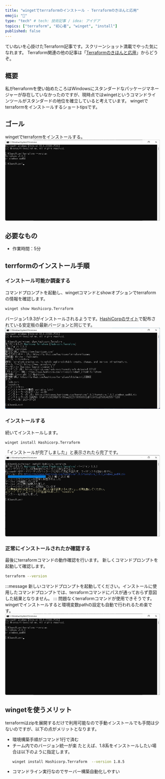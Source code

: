```yaml
---
title: "wingetでterraformのインストール - Terraformのきほんと応用"
emoji: "🛴"
type: "tech" # tech: 技術記事 / idea: アイデア
topics: ["terraform", "初心者", "winget", "install"]
published: false
---
```

ていねいを心掛けたTerraform記事です。スクリーンショット満載でやった気になれます。
Terraform関連の他の記事は「[Terraformのきほんと応用](https://zenn.dev/sway/articles/terraform_index_list)」からどうぞ。

## 概要
私がterraformを使い始めたころはWindowsにスタンダードなパッケージマネージャーが存在していなかったのですが、現時点ではwingetというコマンドラインツールがスタンダードの地位を確立していると考えています。
wingetでterraformをインストールするショートtipsです。

## ゴール
wingetでterraformをインストールする。
![image title](/images/terraform_tips_winget/terraform_tips_winget_goal.jpg)

## 必要なもの
- 作業時間：5分

## terrformのインストール手順

### インストール可能か調査する
コマンドプロンプトを起動し、wingetコマンドとshowオプションでterraformの情報を確認します。
```bash
winget show Hashicorp.Terraform
```
バージョン1.9.3がインストールされるようです。[HashiCorpのサイト](https://developer.hashicorp.com/terraform/install?product_intent=terraform)で配布されている安定板の最新バージョンと同じです。
![image title](/images/terraform_tips_winget/terraform_tips_winget_tutorial_00.jpg)

### インストールする
続いてインストールします。
```bash
winget install Hashicorp.Terraform
```
「インストールが完了しました」と表示されたら完了です。
![image title](/images/terraform_tips_winget/terraform_tips_winget_tutorial_01.jpg)

### 正常にインストールされたか確認する
最後にterraformコマンドの動作確認を行います。
新しくコマンドプロンプトを起動して確認します。
```bash
terraform --version
```
:::message
新しいコマンドプロンプトを起動してください。インストールに使用したコマンドプロンプトでは、terraformコマンドにパスが通っておらず意図した結果となりません。
:::
問題なくterraformコマンドが使用できそうです。wingetでインストールすると環境変数pathの設定も自動で行われるため楽です。
![image title](/images/terraform_tips_winget/terraform_tips_winget_tutorial_02.jpg)

## wingetを使うメリット
terraformはzipを展開するだけで利用可能なので手動インストールでも手間は少ないのですが、以下の点がメリットとなります。
- 環境構築手順がコマンド1行で済む
- チーム内でのバージョン統一が楽
   たとえば、1.8系をインストールしたい場合は以下のように指定します。
   ```bash
   winget install Hashicorp.Terraform  --version 1.8.5
   ```
- コマンドライン実行なのでサーバー構築自動化しやすい
